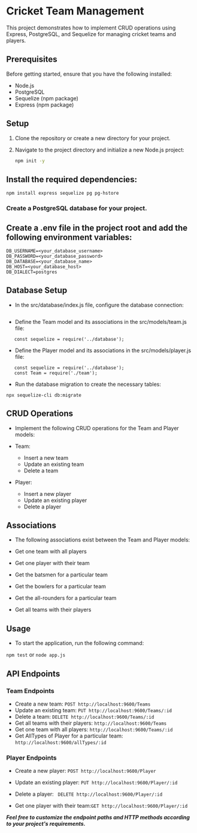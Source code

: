 # Cricket Team Management

This project demonstrates how to implement CRUD operations using Express, PostgreSQL, and Sequelize for managing cricket teams and players.

## Prerequisites

Before getting started, ensure that you have the following installed:

- Node.js
- PostgreSQL
- Sequelize (npm package)
- Express (npm package)

## Setup

1. Clone the repository or create a new directory for your project.
2. Navigate to the project directory and initialize a new Node.js project:

   ```bash
   npm init -y

## Install the required dependencies:

``` npm install express sequelize pg pg-hstore ```


### Create a PostgreSQL database for your project.

## Create a .env file in the project root and add the following environment variables:

```
DB_USERNAME=<your_database_username>
DB_PASSWORD=<your_database_password>
DB_DATABASE=<your_database_name>
DB_HOST=<your_database_host>
DB_DIALECT=postgres

```

## Database Setup

- In the src/database/index.js file, configure the database connection:

 ```const { Sequelize } = require('sequelize');
 ```

- Define the Team model and its associations in the src/models/team.js file:

```const { DataTypes } = require('sequelize');
   const sequelize = require('../database'); 
```

- Define the Player model and its associations in the src/models/player.js file:

```const { DataTypes } = require('sequelize');
   const sequelize = require('../database');
   const Team = require('./team');
```

- Run the database migration to create the necessary tables:

```npx sequelize-cli db:migrate```


## CRUD Operations

- Implement the following CRUD operations for the Team and Player models:

- Team:
    - Insert a new team
    - Update an existing team
    - Delete a team

- Player:
    - Insert a new player
    - Update an existing player
    - Delete a player


## Associations
- The following associations exist between the Team and Player models:

- Get one team with all players
- Get one player with their team
- Get the batsmen for a particular team
- Get the bowlers for a particular team
- Get the all-rounders for a particular team
- Get all teams with their players

## Usage

- To start the application, run the following command:

``` npm test ```
       or
``` node app.js ```

##  API Endpoints

  ### Team Endpoints

 - Create a new team: ```POST http://localhost:9600/Teams```
 - Update an existing team: ```PUT http://localhost:9600/Teams/:id```
 - Delete a team: ```DELETE http://localhost:9600/Teams/:id```
 - Get all teams with their players: ```http://localhost:9600/Teams ```
 - Get one team with all players:  ```http://localhost:9600/Teams/:id ```
 - Get AllTypes of Player for a particular team:   ```http://localhost:9600/allTypes/:id ```


  ### Player Endpoints
    
 - Create a new player: ```POST http://localhost:9600/Player```
 - Update an existing player: ``` PUT http://localhost:9600/Player/:id ```
 - Delete a player: ``` DELETE http://localhost:9600/Player/:id```

 - Get one player with their team:```GET http://localhost:9600/Player/:id ```

***Feel free to customize the endpoint paths and HTTP methods according to your project's requirements.***
